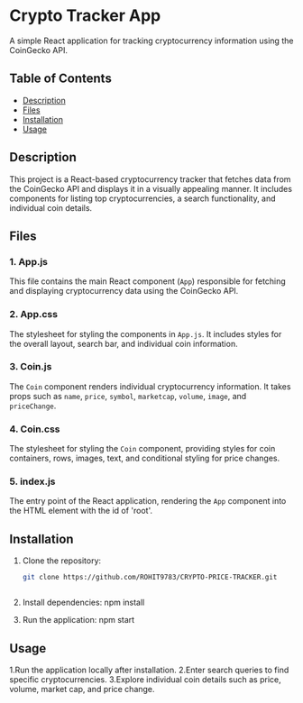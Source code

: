 # Crypto Tracker App

A simple React application for tracking cryptocurrency information using the CoinGecko API.

## Table of Contents

- [Description](#description)
- [Files](#files)
- [Installation](#installation)
- [Usage](#usage)
## Description

This project is a React-based cryptocurrency tracker that fetches data from the CoinGecko API and displays it in a visually appealing manner. It includes components for listing top cryptocurrencies, a search functionality, and individual coin details.

## Files

### 1. App.js

This file contains the main React component (`App`) responsible for fetching and displaying cryptocurrency data using the CoinGecko API.

### 2. App.css

The stylesheet for styling the components in `App.js`. It includes styles for the overall layout, search bar, and individual coin information.

### 3. Coin.js

The `Coin` component renders individual cryptocurrency information. It takes props such as `name`, `price`, `symbol`, `marketcap`, `volume`, `image`, and `priceChange`.

### 4. Coin.css

The stylesheet for styling the `Coin` component, providing styles for coin containers, rows, images, text, and conditional styling for price changes.

### 5. index.js

The entry point of the React application, rendering the `App` component into the HTML element with the id of 'root'.

## Installation

1. Clone the repository:

   ```bash
   git clone https://github.com/ROHIT9783/CRYPTO-PRICE-TRACKER.git


   
2. Install dependencies: npm install

 
3. Run the application: npm start

 
## Usage 
1.Run the application locally after installation.
2.Enter search queries to find specific cryptocurrencies.
3.Explore individual coin details such as price, volume, market cap, and price change.


 



